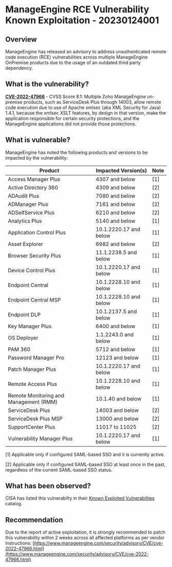 # ManageEngine RCE Vulnerability Known Exploitation - 20230124001

## Overview
ManageEngine has released an advisory to address unauthenticated remote code execution (RCE) vulnerabilities across multiple ManageEngine OnPremise products due to the usage of an outdated third party dependency.

## What is the vulnerability?
[**CVE-2022-47966**](https://cve.mitre.org/cgi-bin/cvename.cgi?name=CVE-2022-47966) - CVSS Score 8.1: Multiple Zoho ManageEngine on-premise products, such as ServiceDesk Plus through 14003, allow remote code execution due to use of Apache xmlsec (aka XML Security for Java) 1.4.1, because the xmlsec XSLT features, by design in that version, make the application responsible for certain security protections, and the ManageEngine applications did not provide those protections.

## What is vulnerable? 
ManageEngine has noted the following products and versions to be impacted by the vulnerability:

| Product | Impacted Version(s) | Note |
| --- | --- | --- |
| Access Manager Plus | 4307 and below | [1] |
| Active Directory 360 | 4309 and below | [2] |
| ADAudit Plus | 7080 and below | [2] |
| ADManager Plus | 7161 and below | [2] |
| ADSelfService Plus | 6210 and below | [2] |
| Analytics Plus | 5140 and below | [1] |
| Application Control Plus | 10.1.2220.17 and below | [1] |
| Asset Explorer | 6982 and below | [2] |
| Browser Security Plus | 11.1.2238.5 and below | [1] |
| Device Control Plus | 10.1.2220.17 and below | [1] |
| Endpoint Central | 10.1.2228.10 and below | [1] |
| Endpoint Central MSP | 10.1.2228.10 and below | [1] |
| Endpoint DLP | 10.1.2137.5 and below | [1] |
| Key Manager Plus | 6400 and below | [1] |
| OS Deployer | 1.1.2243.0 and below | [1] |
| PAM 360 | 5712 and below | [1] |
| Password Manager Pro | 12123 and below | [1] |
| Patch Manager Plus | 10.1.2220.17 and below | [1] |
| Remote Access Plus | 10.1.2228.10 and below | [1] |
| Remote Monitoring and Management (RMM) | 10.1.40 and below | [1] |
| ServiceDesk Plus | 14003 and below | [2] |
| ServiceDesk Plus MSP | 13000 and below | [2] |
| SupportCenter Plus | 11017 to 11025 | [2] |
| Vulnerability Manager Plus | 10.1.2220.17 and below | [1] |

   [1] Applicable only if configured SAML-based SSO and it is currently active.

   [2] Applicable only if configured SAML-based SSO at least once in the past, regardless of the current SAML-based SSO status.

## What has been observed?
CISA has listed this vulnerabilty in their [Known Exploited Vulnerabilties](https://www.cisa.gov/known-exploited-vulnerabilities-catalog) catalog.

## Recommendation
Due to the report of active exploitation, it is strongly recommended to patch this vulnerability within 2 weeks across all affected platforms as per vendor instructions: [https://www.manageengine.com/security/advisory/CVE/cve-2022-47966.html](https://www.manageengine.com/security/advisory/CVE/cve-2022-47966.html)